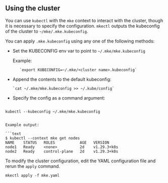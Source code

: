 

## Using the cluster

You can use `kubectl` with the `mke` context to interact with the cluster,
though it is necessary to specify the configuration. `mkectl` outputs the
kubeconfig of the cluster to `~/mke/.mke.kubeconfig`.

You can apply ``.mke.kubeconfig`` using any one of the following methods:

- Set the KUBECONFIG env var to point to `~/.mke/mke.kubeconfig`

  Example:

  ```shell
     `export KUBECONFIG=~/.mke/<cluster name>.kubeconfig`
  ```

- Append the contents to the default kubeconfig:

  ```shell
  `cat ~/.mke/mke.kubeconfig >> ~/.kube/config`
  ```

- Specify the config as a command argument:

  ```shell
 `kubectl --kubeconfig ~/.mke/mke.kubeconfig`
  ```

Example output:

```text
$ kubectl --context mke get nodes
NAME    STATUS   ROLES           AGE   VERSION
node1   Ready    <none>          2d    v1.29.3+k0s
node2   Ready    control-plane   2d    v1.29.3+k0s
```

To modify the cluster configuration, edit the YAML configuration file and
rerun the `apply` command.

```shell
mkectl apply -f mke.yaml
```
